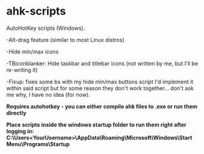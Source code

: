 # ahk-scripts
AutoHotKey scripts (Windows).

-Alt-drag feature (similar to most Linux distros)

-Hide min/max icons

-TBiconblanker: Hide taskbar and titlebar icons (not written by me, but I'll be re-writing it)

-Fixup: fixes some bs with my hide min/max buttons script I'd implement it within said script but for some reason they don't work together... don't ask me why, I have no idea (for now).

**Requires autohotkey - you can either compile ahk files to .exe or run them directly**

**Place scripts inside the windows startup folder to run them right after logging in: C:\Users\<YourUsername>\AppData\Roaming\Microsoft\Windows\Start Menu\Programs\Startup**
